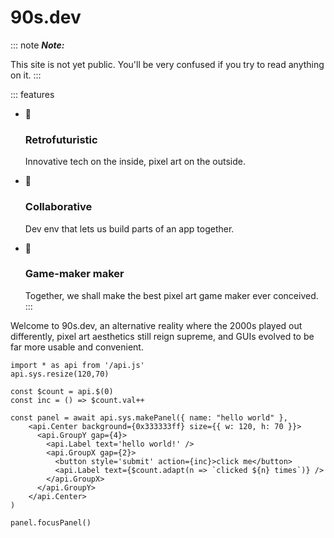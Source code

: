 # 90s.dev

::: note
***Note:***

This site is not yet public. You'll be very confused if you try to read anything on it.
:::

::: features
* 🧪
  ### Retrofuturistic
  Innovative tech on the inside, pixel art on the outside.

* 🤝
  ### Collaborative
  Dev env that lets us build parts of an app together.

* 🔨
  ### Game-maker maker
  Together, we shall make the best pixel art game maker ever conceived.
:::

Welcome to 90s.dev, an alternative reality where
the 2000s played out differently, pixel art aesthetics still reign supreme,
and GUIs evolved to be far more usable and convenient.

```tsx
import * as api from '/api.js'
api.sys.resize(120,70)

const $count = api.$(0)
const inc = () => $count.val++

const panel = await api.sys.makePanel({ name: "hello world" },
    <api.Center background={0x333333ff} size={{ w: 120, h: 70 }}>
      <api.GroupY gap={4}>
        <api.Label text='hello world!' />
        <api.GroupX gap={2}>
          <button style='submit' action={inc}>click me</button>
          <api.Label text={$count.adapt(n => `clicked ${n} times`)} />
        </api.GroupX>
      </api.GroupY>
    </api.Center>
)

panel.focusPanel()
```
